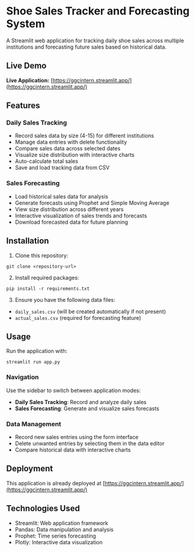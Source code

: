 # Shoe Sales Tracker and Forecasting System

A Streamlit web application for tracking daily shoe sales across multiple institutions and forecasting future sales based on historical data.

## Live Demo

**Live Application:** [https://ggcintern.streamlit.app/](https://ggcintern.streamlit.app/)

## Features

### Daily Sales Tracking
- Record sales data by size (4-15) for different institutions
- Manage data entries with delete functionality
- Compare sales data across selected dates
- Visualize size distribution with interactive charts
- Auto-calculate total sales
- Save and load tracking data from CSV

### Sales Forecasting
- Load historical sales data for analysis
- Generate forecasts using Prophet and Simple Moving Average
- View size distribution across different years
- Interactive visualization of sales trends and forecasts
- Download forecasted data for future planning

## Installation

1. Clone this repository:
```
git clone <repository-url>

```

2. Install required packages:
```
pip install -r requirements.txt
```

3. Ensure you have the following data files:
- `daily_sales.csv` (will be created automatically if not present)
- `actual_sales.csv` (required for forecasting feature)

## Usage

Run the application with:
```
streamlit run app.py
```

### Navigation
Use the sidebar to switch between application modes:
- **Daily Sales Tracking**: Record and analyze daily sales
- **Sales Forecasting**: Generate and visualize sales forecasts

### Data Management
- Record new sales entries using the form interface
- Delete unwanted entries by selecting them in the data editor
- Compare historical data with interactive charts

## Deployment

This application is already deployed at [https://ggcintern.streamlit.app/](https://ggcintern.streamlit.app/)


## Technologies Used
- Streamlit: Web application framework
- Pandas: Data manipulation and analysis
- Prophet: Time series forecasting
- Plotly: Interactive data visualization 
